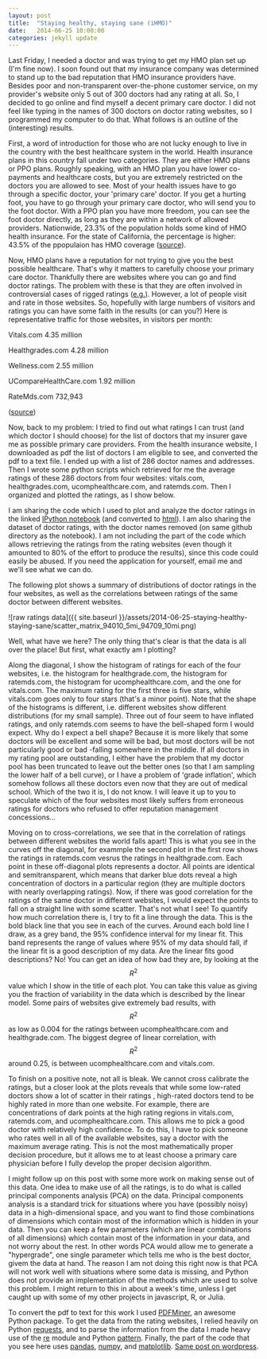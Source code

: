 ```yaml
---
layout: post
title:  "Staying healthy, staying sane (iHMO)"
date:   2014-06-25 10:00:00
categories: jekyll update
---
```

Last Friday, I needed a doctor and was trying to get my HMO plan set up (I'm fine now). I soon found out that my insurance company was determined to stand up to the bad reputation that HMO insurance providers have. Besides poor and non-transparent over-the-phone customer service, on my provider's website only 5 out of 300 doctors had any rating at all. So, I decided to go online and find myself a decent primary care doctor. I did not feel like typing in the names of 300 doctors on doctor rating websites, so I programmed my computer to do that. What follows is an outline of the (interesting) results.

First, a word of introduction for those who are not lucky enough to live in the country with the best healthcare system in the world. Health insurance plans in this country fall under two categories. They are either HMO plans or PPO plans. Roughly speaking, with an HMO plan you have lower co-payments and healthcare costs, but you are extremely restricted on the doctors you are allowed to see. Most of your health issues have to go through a specific doctor, your 'primary care' doctor. If you get a hurting foot, you have to go through your primary care doctor, who will send you to the foot doctor. With a PPO plan you have more freedom, you can see the foot doctor directly, as long as they are within a network of allowed providers. Nationwide, 23.3% of the population holds some kind of HMO health insurance. For the state of California, the percentage is higher: 43.5% of the ppopulaion has HMO coverage ([source](http://kff.org/other/state-indicator/hmo-penetration-rate/)).

Now, HMO plans have a reputation for not trying to give you the best possible healthcare. That's why it matters to carefully choose your primary care doctor. Thankfully there are websites where you can go and find doctor ratings. The problem with these is that they are often involved in controversial cases of rigged ratings ([e.g.](http://www.eastbayexpress.com/gyrobase/yelp_and_the_business_of_extortion_2_0/Content?oid=927491&page=1)). However, a lot of people visit and rate in those websites. So, hopefully with large numbers of visitors and ratings you can have some faith in the results (or can you?) Here is representative traffic for those websites, in visitors per month:

Vitals.com             4.35 million

Healthgrades.com       4.28 million

Wellness.com           2.55 million

UCompareHealthCare.com 1.92 million

RateMds.com              732,943

([source](http://www.slideshare.net/reviewconcierge/remove-review-from-the-top-5-healthcare-directories))

Now, back to my problem: I tried to find out what ratings I can trust (and which doctor I should choose) for the list of doctors that my insurer gave me as possible primary care providers. From the health insurance website, I downloaded as pdf the list of doctors I am eligible to see, and converted the pdf to a text file. I ended up with a list of 286 doctor names and addresses. Then I wrote some python scripts which retrieved for me the average ratings of these 286 doctors from four websites: vitals.com, healthgrades.com, ucomphealthcare.com, and ratemds.com. Then I organized and plotted the ratings, as I show below.

I am sharing the code which I used to plot and analyze the doctor ratings in the linked [IPython notebook](https://github.com/nikos-daniilidis/find-md/blob/master/find_me_a_doc_nonames.ipynb) (and converted to [html](http://nikos-daniilidis.github.io/find-md/find_me_a_doc_nonames.html)). I am also sharing the dataset of doctor ratings, with the doctor names removed (on same github directory as the notebook). I am not including the part of the code which allows retrieving the ratings from the rating websites (even though it amounted to 80% of the effort to produce the results), since this code could easily be abused. If you need the application for yourself, email me and we'll see what we can do.

The following plot shows a summary of distributions of doctor ratings in the four websites, as well as the correlations between ratings of the same doctor between different websites.

![raw ratings data]({{ site.baseurl }}/assets/2014-06-25-staying-healthy-staying-sane/scatter_matrix_94010_5mi_94709_10mi.png)

Well, what have we here? The only thing that's clear is that the data is all over the place! But first, what exactly am I plotting?

Along the diagonal, I show the histogram of ratings for each of the four websites, i.e. the histogram for healthgrade.com, the histogram for ratemds.com, the histogram for ucomphealthcare.com, and the one for vitals.com. The maximum rating for the first three is five stars, while vitals.com goes only to four stars (that's a minor point). Note that the shape of the histograms is different, i.e. different websites show different distributions (for my small sample). Three out of four seem to have inflated ratings, and only ratemds.com seems to have the bell-shaped form I would expect. Why do I expect a bell shape? Because it is more likely that some doctors will be excellent and some will be bad, but most doctors will be not particularly good or bad -falling somewhere in the middle. If all doctors in my rating pool are outstanding, I either have the problem that my doctor pool has been truncated to leave out the better ones (so that I am sampling the lower half of a bell curve), or I have a problem of 'grade inflation', which somehow follows all these doctors even now that they are out of medical school. Which of the two it is, I do not know. I will leave it up to you to speculate which of the four websites most likely suffers from erroneous ratings for doctors who refused to offer reputation management concessions...

Moving on to cross-correlations, we see that in the correlation of ratings between different websites the world falls apart! This is what you see in the curves off the diagonal, for exammple the second plot in the first row shows the ratings in ratemds.com vesrus the ratings in healthgrade.com. Each point in these off-diagonal plots represents a doctor. All points are identical and semitransparent, which means that darker blue dots reveal a high concentration of doctors in a particular region (they are multiple doctors with nearly overlapping ratings). Now, if there was good correlation for the ratings of the same doctor in different websites, I would expect the points to fall on a straight line with some scatter. That's not what I see! To quantify how much correlation there is, I try to fit a line through the data. This is the bold black line that you see in each of the curves. Around each bold line I draw, as a grey band, the 95% confidence interval for my linear fit. This band represents the range of values where 95% of my data should fall, if the linear fit is a good description of my data. Are the linear fits good descriptions? No! You can get an idea of how bad they are, by looking at the $$ R^2$$ value which I show in the title of each plot. You can take this value as giving you the fraction of variability in the data which is described by the linear model. Some pairs of websites give extremely bad results, with $$ R^2$$ as low as 0.004 for the ratings between ucomphealthcare.com and healthgrade.com. The biggest degree of linear correlation, with $$ R^2$$ around 0.25, is between ucomphealthcare.com and vitals.com.

To finish on a positive note, not all is bleak. We cannot cross calibrate the ratings, but a closer look at the plots reveals that while some low-rated doctors show a lot of scatter in their ratings , high-rated doctors tend to be highly rated in more than one website. For example, there are concentrations of dark points at the high rating regions in vitals.com, ratemds.com, and ucomphealthcare.com. This allows me to pick a good doctor with relatively high confidence. To do this, I have to pick someone who rates well in all of the available websites, say a doctor with the maximum average rating. This is not the most mathematically proper decision procedure, but it allows me to at least choose a primary care physician before I fully develop the proper decision algorithm.

I might follow up on this post with some more work on making sense out of this data. One idea to make use of all the ratings, is to do what is called principal components analysis (PCA) on the data. Principal components analysis is a standard trick for situations where you have (possibly noisy) data in a high-dimensional space, and you want to find those combinations of dimensions which contain most of the information which is hidden in your data. Then you can keep a few parameters (which are linear combinations of all dimensions) which contain most of the information in your data, and not worry about the rest. In other words PCA would allow me to generate a "hypergrade", one single parameter which tells me who is the best doctor, givem the data at hand. The reason I am not doing this right now is that PCA will not work well with situations where some data is missing, and Python does not provide an implementation of the methods which are used to solve this problem. I might return to this in about a week's time, unless I get caught up with some of my other projects in javascript, R, or Julia.

To convert the pdf to text for this work I used [PDFMiner](http://www.unixuser.org/~euske/python/pdfminer/), an awesome Python package. To get the data from the rating websites, I relied heavily on Python [requests](http://docs.python-requests.org/en/latest/), and to parse the information from the data I made heavy use of the [re](https://docs.python.org/2/library/re.html) module and Python [pattern](http://www.clips.ua.ac.be/pattern). Finally, the part of the code that you see here uses [pandas](http://pandas.pydata.org/), [numpy](http://www.numpy.org/), and [matplotlib](http://matplotlib.org/). [Same post on wordpress](http://oligotropos.wordpress.com/2014/06/25/staying-healthy-staying-sane/).
